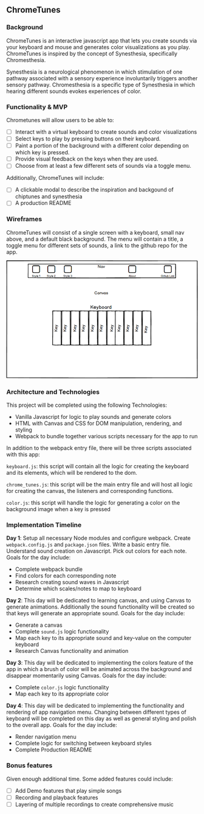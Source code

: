## ChromeTunes

### Background

ChromeTunes is an interactive javascript app that lets you create sounds via your keyboard and mouse and generates color visualizations as you play. ChromeTunes is inspired by the concept of Synesthesia, specifically Chromesthesia.

Synesthesia is a neurological phenomenon in which stimulation of one pathway associated with a sensory experience involuntarily triggers another sensory pathway. Chromesthesia is a specific type of Synesthesia in which hearing different sounds evokes experiences of color.

### Functionality & MVP

Chrometunes will allow users to be able to:

- [ ] Interact with a virtual keyboard to create sounds and color visualizations
- [ ] Select keys to play by pressing buttons on their keyboard.
- [ ] Paint a portion of the background with a different color depending on which key is pressed.
- [ ] Provide visual feedback on the keys when they are used.
- [ ] Choose from at least a few different sets of sounds via a toggle menu.

Additionally, ChromeTunes will include:

- [ ] A clickable modal to describe the inspiration and backgound of chiptunes and synesthesia
- [ ] A production README

### Wireframes

ChromeTunes will consist of a single screen with a keyboard, small nav above, and a default black background. The menu will contain a title, a toggle menu for different sets of sounds, a link to the github repo for the app.

![](./images/Wireframe.png)

### Architecture and Technologies

This project will be completed using the following Technologies:

- Vanilla Javascript for logic to play sounds and generate colors
- HTML with Canvas and CSS for DOM manipulation, rendering, and styling
- Webpack to bundle together various scripts necessary for the app to run

In addition to the webpack entry file, there will be three scripts associated with this app:

`keyboard.js`: this script will contain all the logic for creating the keyboard and its elements, which will be rendered to the dom.

`chrome_tunes.js`: this script will be the main entry file and will host all logic for creating the canvas, the listeners and corresponding functions.

`color.js`: this script will handle the logic for generating a color on the background image when a key is pressed

### Implementation Timeline

**Day 1**: Setup all necessary Node modules and configure webpack. Create `webpack.config.js` and `package.json` files. Write a basic entry file. Understand sound creation on Javascript. Pick out colors for each note. Goals for the day include:

- Complete webpack bundle
- Find colors for each corresponding note
- Research creating sound waves in Javascript
- Determine which scales/notes to map to keyboard

**Day 2**: This day will be dedicated to learning canvas, and using Canvas to generate animations. Additionally the sound functionality will be created so that keys will generate an appropriate sound. Goals for the day include:

- Generate a canvas
- Complete `sound.js` logic functionality
- Map each key to its appropriate sound and key-value on the computer keyboard
- Research Canvas functionality and animation

**Day 3**: This day will be dedicated to implementing the colors feature of the app in which a brush of color will be animated across the background and disappear momentarily using Canvas. Goals for the day include:

- Complete `color.js` logic functionality
- Map each key to its appropriate color


**Day 4**: This day will be dedicated to implementing the functionality and rendering of app navigation menu. Changing between different types of keyboard will be completed on this day as well as general styling and polish to the overall app. Goals for the day include:

- Render navigation menu
- Complete logic for switching between keyboard styles
- Complete Production README

### Bonus features

Given enough additional time. Some added features could include:

- [ ] Add Demo features that play simple songs
- [ ] Recording and playback features
- [ ] Layering of multiple recordings to create comprehensive music
